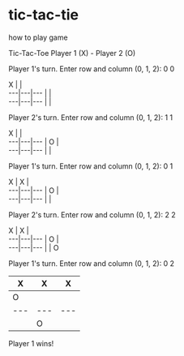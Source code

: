 # tic-tac-tie
how to play game 

Tic-Tac-Toe 
Player 1 (X) - Player 2 (O)

Player 1's turn. Enter row and column (0, 1, 2): 0 0

 X |   |  
---|---|---
   |   |  
---|---|---
   |   |  

Player 2's turn. Enter row and column (0, 1, 2): 1 1

 X |   |  
---|---|---
   | O |  
---|---|---
   |   |  

Player 1's turn. Enter row and column (0, 1, 2): 0 1

 X | X |  
---|---|---
   | O |  
---|---|---
   |   |  

Player 2's turn. Enter row and column (0, 1, 2): 2 2

 X | X |  
---|---|---
   | O |  
---|---|---
   |   | O

Player 1's turn. Enter row and column (0, 1, 2): 0 2

 X | X | X
---|---|---
   | O |  
---|---|---
   |   | O

Player 1 wins!
